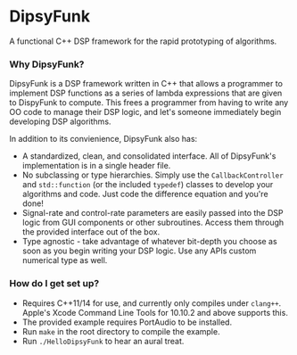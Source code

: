 # DipsyFunk #

A functional C++ DSP framework for the rapid prototyping of algorithms.

### Why DipsyFunk? ###

DipsyFunk is a DSP framework written in C++ that allows a programmer to implement DSP functions as a series of lambda expressions that are given to DispyFunk to compute. This frees a programmer from having to write any OO code to manage their DSP logic, and let's someone immediately begin developing DSP algorithms.

In addition to its convienience, DipsyFunk also has:

* A standardized, clean, and consolidated interface. All of DipsyFunk's implementation is in a single header file.
* No subclassing or type hierarchies. Simply use the `CallbackController` and `std::function` (or the included `typedef`) classes to develop your algorithms and code. Just code the difference equation and you're done!
* Signal-rate and control-rate parameters are easily passed into the DSP logic from GUI components or other subroutines. Access them through the provided interface out of the box.
* Type agnostic - take advantage of whatever bit-depth you choose as soon as you begin writing your DSP logic. Use any APIs custom numerical type as well.

### How do I get set up? ###

* Requires C++11/14 for use, and currently only compiles under `clang++`. Apple's Xcode Command Line Tools for 10.10.2 and above supports this. 
* The provided example requires PortAudio to be installed.
* Run `make` in the root directory to compile the example. 
* Run `./HelloDipsyFunk` to hear an aural treat.